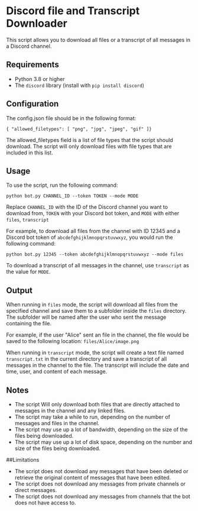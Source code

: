 # Discord file and Transcript Downloader

This script allows you to download all files or a transcript of all messages in a Discord channel.

## Requirements

- Python 3.8 or higher
- The `discord` library (install with `pip install discord`)

## Configuration

The config.json file should be in the following format:

`{
  "allowed_filetypes": [
    "png",
    "jpg",
    "jpeg",
    "gif"
    ]}`

The allowed_filetypes field is a list of file types that the script should download. The script will only download files with file types that are included in this list.


## Usage

To use the script, run the following command:

``python bot.py CHANNEL_ID --token TOKEN --mode MODE``

Replace `CHANNEL_ID` with the ID of the Discord channel you want to download from, `TOKEN` with your Discord bot token, and `MODE` with either `files`, `transcript`

For example, to download all files from the channel with ID 12345 and a Discord bot token of `abcdefghijklmnopqrstuvwxyz`, you would run the following command:

``python bot.py 12345 --token abcdefghijklmnopqrstuvwxyz --mode files``

To download a transcript of all messages in the channel, use `transcript` as the value for `MODE`.

## Output

When running in `files` mode, the script will download all files from the specified channel and save them to a subfolder inside the `files` directory. The subfolder will be named after the user who sent the message containing the file.

For example, if the user "Alice" sent an file in the channel, the file would be saved to the following location: `files/Alice/image.png`

When running in `transcript` mode, the script will create a text file named `transcript.txt` in the current directory and save a transcript of all messages in the channel to the file. The transcript will include the date and time, user, and content of each message.


## Notes

- The script Will only download both files that are directly attached to messages in the channel and any linked files.
- The script may take a while to run, depending on the number of messages and files in the channel.
- The script may use up a lot of bandwidth, depending on the size of the files being downloaded.
- The script may use up a lot of disk space, depending on the number and size of the files being downloaded.

##Limitations

- The script does not download any messages that have been deleted or retrieve the original content of messages that have been edited.
- The script does not download any messages from private channels or direct messages.
- The script does not download any messages from channels that the bot does not have access to.

